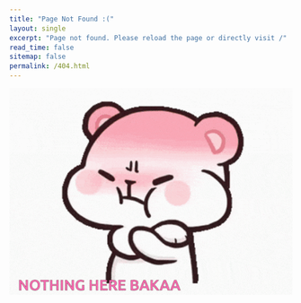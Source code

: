 ```yaml
---
title: "Page Not Found :("
layout: single
excerpt: "Page not found. Please reload the page or directly visit /"
read_time: false
sitemap: false
permalink: /404.html
---
```


<img src="/assets/images/404.gif" style="max-height: 400px">
